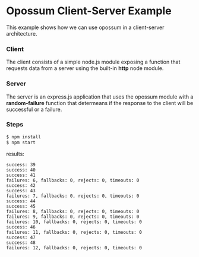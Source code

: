 # Opossum Client-Server Example

This example shows how we can use opossum in a client-server architecture.

### Client

The client consists of a simple node.js module exposing a function that requests data from a server using the built-in **http** node module.

### Server

The server is an express.js application that uses the opossum module with a **random-failure** function that determeans if the response to the client will be successful or a failure.

### Steps

```sh
$ npm install
$ npm start
```

results:

```
success: 39
success: 40
success: 41
failures: 6, fallbacks: 0, rejects: 0, timeouts: 0
success: 42
success: 43
failures: 7, fallbacks: 0, rejects: 0, timeouts: 0
success: 44
success: 45
failures: 8, fallbacks: 0, rejects: 0, timeouts: 0
failures: 9, fallbacks: 0, rejects: 0, timeouts: 0
failures: 10, fallbacks: 0, rejects: 0, timeouts: 0
success: 46
failures: 11, fallbacks: 0, rejects: 0, timeouts: 0
success: 47
success: 48
failures: 12, fallbacks: 0, rejects: 0, timeouts: 0
```
